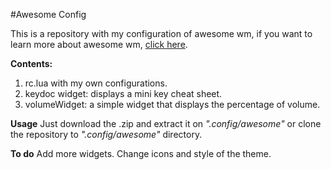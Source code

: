 #Awesome Config

This is a repository with my configuration of awesome wm, if you want to
learn more about awesome wm, [click here]("https://awesome.naquadah.org/").

**Contents:**
1.  rc.lua with my own configurations.
2.  keydoc widget: displays a mini key cheat sheet.
3.  volumeWidget: a simple widget that displays the percentage of volume.

**Usage**
Just download the .zip and extract it on _".config/awesome"_ or clone the
repository to _".config/awesome"_ directory.

**To do**
Add more widgets.
Change icons and style of the theme.



